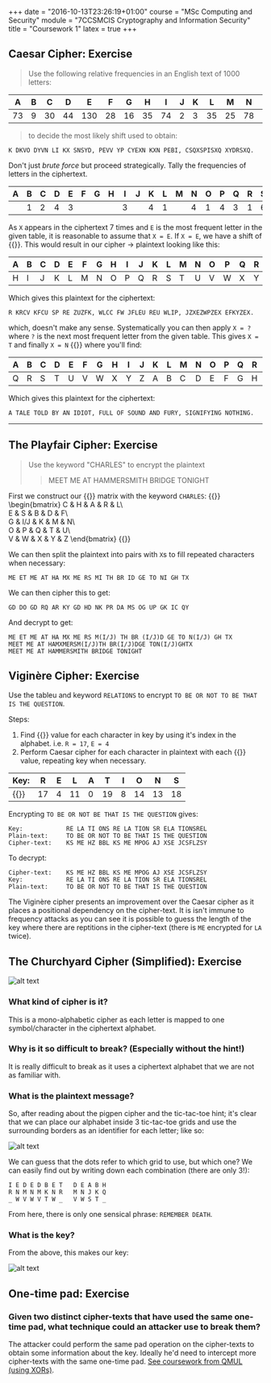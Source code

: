 +++
date = "2016-10-13T23:26:19+01:00"
course = "MSc Computing and Security"
module = "7CCSMCIS Cryptography and Information Security"
title = "Coursework 1"
latex = true
+++

## Caesar Cipher: Exercise

>Use the following relative frequencies in an English text of 1000 letters:

>
| A   | B   | C   | D   | E   | F   | G   | H   | I   | J   | K   | L   | M   | N   | O   | P   | Q   | R   | S   | T   | U   | V   | W   | X   | Y   | Z   |
| --- | --- | --- | --- | --- | --- | --- | --- | --- | --- | --- | --- | --- | --- | --- | --- | --- | --- | --- | --- | --- | --- | --- | --- | --- | --- |
| 73  | 9   | 30  | 44  | 130 | 28  | 16  | 35  | 74  | 2   | 3   | 35  | 25  | 78  | 74  | 27  | 3   | 77  | 63  | 93  | 27  | 13  | 16  | 5   | 19  | 1   |

>to decide the most likely shift used to obtain:
```
K DKVO DYVN LI KX SNSYD, PEVV YP CYEXN KXN PEBI, CSQXSPISXQ XYDRSXQ.
```
Don't just *brute force* but proceed strategically. Tally the frequencies of letters in the ciphertext.

| A   | B   | C   | D   | E   | F   | G   | H   | I   | J   | K   | L   | M   | N   | O   | P   | Q   | R   | S   | T   | U   | V   | W   | X   | Y   | Z   |
| --- | --- | --- | --- | --- | --- | --- | --- | --- | --- | --- | --- | --- | --- | --- | --- | --- | --- | --- | --- | --- | --- | --- | --- | --- | --- |
|     | 1   | 2   | 4   | 3   |     |     |     | 3   |     | 4   | 1   |     | 4   | 1   | 4   | 3   | 1   | 6   |     |     | 4   |     | 7   | 5   |     |

As `X` appears in the ciphertext 7 times and `E` is the most frequent letter in the given table, it is reasonable to assume that `X = E`. If `X = E`, we have a shift of {{<latex i=" -19 \bmod 26 " />}}. This would result in our cipher -> plaintext looking like this:

| A   | B   | C   | D   | E   | F   | G   | H   | I   | J   | K   | L   | M   | N   | O   | P   | Q   | R   | S   | T   | U   | V   | W   | X   | Y   | Z   |
| --- | --- | --- | --- | --- | --- | --- | --- | --- | --- | --- | --- | --- | --- | --- | --- | --- | --- | --- | --- | --- | --- | --- | --- | --- | --- |
| H   | I   | J   | K   | L   | M   | N   | O   | P   | Q   | R   | S   | T   | U   | V   | W   | X   | Y   | Z   | A   | B   | C   | D   | E   | F   | G   |

Which gives this plaintext for the ciphertext:
```
R KRCV KFCU SP RE ZUZFK, WLCC FW JFLEU REU WLIP, JZXEZWPZEX EFKYZEX.
```
which, doesn't make any sense. Systematically you can then apply `X = ?` where `?` is the next most frequent letter from the given table. This gives `X = T` and finally `X = N` {{<latex i=" -10 \bmod 26 " />}} where you'll find:

| A   | B   | C   | D   | E   | F   | G   | H   | I   | J   | K   | L   | M   | N   | O   | P   | Q   | R   | S   | T   | U   | V   | W   | X   | Y   | Z   |
| --- | --- | --- | --- | --- | --- | --- | --- | --- | --- | --- | --- | --- | --- | --- | --- | --- | --- | --- | --- | --- | --- | --- | --- | --- | --- |
| Q   | R   | S   | T   | U   | V   | W   | X   | Y   | Z   | A   | B   | C   | D   | E   | F   | G   | H   | I   | J   | K   | L   | M   | N   | O   | P   |

Which gives this plaintext for the ciphertext:
```
A TALE TOLD BY AN IDIOT, FULL OF SOUND AND FURY, SIGNIFYING NOTHING.
```

----

## The Playfair Cipher: Exercise

> Use the keyword "CHARLES" to encrypt the plaintext
>> MEET ME AT HAMMERSMITH BRIDGE TONIGHT

First we construct our {{<latex i=" 5 \times 5 " />}} matrix with the keyword `CHARLES`:
{{<latex>}}
\begin{bmatrix}
C & H & A & R & L\\\
E & S & B & D & F\\\
G & I/J & K & M & N\\\
O & P & Q & T & U\\\
V & W & X & Y & Z
\end{bmatrix}
{{</latex>}}


We can then split the plaintext into pairs with `X`s to fill repeated characters when necessary:

```
ME ET ME AT HA MX ME RS MI TH BR ID GE TO NI GH TX
```

We can then cipher this to get:

```
GD DO GD RQ AR KY GD HD NK PR DA MS OG UP GK IC QY
```

And decrypt to get:

```
ME ET ME AT HA MX ME RS M(I/J) TH BR (I/J)D GE TO N(I/J) GH TX
MEET ME AT HAMXMERSM(I/J)TH BR(I/J)DGE TON(I/J)GHTX
MEET ME AT HAMMERSMITH BRIDGE TONIGHT
```

## Viginère Cipher: Exercise

Use the tableu and keyword `RELATIONS` to encrypt `TO BE OR NOT TO BE THAT IS THE QUESTION`.

Steps:

1. Find {{<latex i=" x " />}} value for each character in key by using it's index in the alphabet. i.e. `R = 17`, `E = 4`
2. Perform Caesar cipher for each character in plaintext with each {{<latex i=" x " />}} value, repeating key when necessary.

| Key:                  | R   | E   | L   | A   | T   | I   | O   | N   | S   |
| --------------------- | --- | --- | --- | --- | --- | --- | --- | --- | --- |
| {{<latex i=" x " />}} | 17  | 4   | 11  | 0   | 19  | 8   | 14  | 13  | 18  |

Encrypting `TO BE OR NOT BE THAT IS THE QUESTION` gives:
```
Key:            RE LA TI ONS RE LA TION SR ELA TIONSREL
Plain-text:     TO BE OR NOT TO BE THAT IS THE QUESTION
Cipher-text:    KS ME HZ BBL KS ME MPOG AJ XSE JCSFLZSY
```

To decrypt:
```
Cipher-text:    KS ME HZ BBL KS ME MPOG AJ XSE JCSFLZSY
Key:            RE LA TI ONS RE LA TION SR ELA TIONSREL
Plain-text:     TO BE OR NOT TO BE THAT IS THE QUESTION
```

The Viginère cipher presents an improvement over the Caesar cipher as it places a positional dependency on the cipher-text. It is isn't immune to frequency attacks as you can see it is possible to guess the length of the key where there are reptitions in the cipher-text (there is `ME` encrypted for `LA` twice).

## The Churchyard Cipher (Simplified): Exercise

![alt text](https://docs.google.com/drawings/d/1Q46jjvIEIVu7e_gUorw3IS-b4B6nONyRHOLP2FA6dLc/pub?w=960&h=100 "Churchyard cipher question")

### What kind of cipher is it?

This is a mono-alphabetic cipher as each letter is mapped to one symbol/character in the ciphertext alphabet.

### Why is it so difficult to break? (Especially without the hint!)

It is really difficult to break as it uses a ciphertext alphabet that we are not as familiar with.

### What is the plaintext message?

So, after reading about the pigpen cipher and the tic-tac-toe hint; it's clear that we can place our alphabet inside 3 tic-tac-toe grids and use the surrounding borders as an identifier for each letter; like so:

![alt text](https://docs.google.com/drawings/d/1s8gjJIfxvfbyOEAxWH34FqJ2PFMKCs5aJcHD1YW1pgA/pub?w=960&h=282 "Churchyard cipher intermediate key")


We can guess that the dots refer to which grid to use, but which one? We can easily find out by writing down each combination (there are only 3!):

```
I E D E D B E T   D E A B H
R N M N M K N R   M N J K Q
_ W V W V T W _   V W S T _
```

From here, there is only one sensical phrase: `REMEMBER DEATH`.


### What is the key?

From the above, this makes our key:

![alt text](https://docs.google.com/drawings/d/1TMZ6_K5cHtGatu4Md_Vhtitvd8vo8PDzXRtUg4BhJVg/pub?w=960&h=282 "Churchyard Cipher complete key")

## One-time pad: Exercise

### Given two distinct cipher-texts that have used the same one-time pad, what technique could an attacker use to break them?

The attacker could perform the same pad operation on the cipher-texts to obtain some information about the key. Ideally he'd need to intercept more cipher-texts with the same one-time pad. <a href="https://drive.google.com/file/d/0B63hsaKyFcnQbElkd3BxVWNnRzA/view?usp=sharing" target="_blank">See coursework from QMUL (using XORs)</a>.

